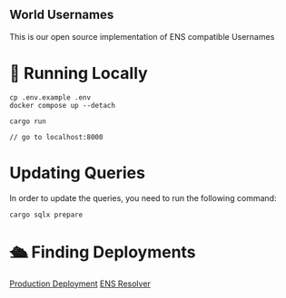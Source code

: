 ## World Usernames

This is our open source implementation of ENS compatible Usernames

# 🚀 Running Locally

```
cp .env.example .env
docker compose up --detach

cargo run

// go to localhost:8000
```

# Updating Queries

In order to update the queries, you need to run the following command:

```
cargo sqlx prepare
```

# 🛳️ Finding Deployments

[Production Deployment](https://usernames.worldcoin.org/docs)
[ENS Resolver](https://etherscan.io/address/0xB4E36A6C3403137d8fdaf4e91b91D1aBC2caF3Dd)
